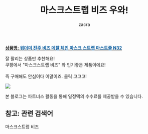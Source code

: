 ﻿---
layout: post
title:  "마스크스트랩 비즈 우와!"
author: zacra
categories: [ 아이템 ]
tags: [마스크스트랩 비즈]
image: https://static.coupangcdn.com/image/vendor_inventory/14de/e7576f387799b56ae3f2e935c15f9742d136ab6fb06c6a004a1481169529.JPG 
description: "쿠팡에서 마스크스트랩 비즈 관련 상품으로 가장 잘팔리는 제품 중 하나라는 사실!!."
rating: 4.5
---

<a href="https://link.coupang.com/re/AFFSDP?lptag=AF8407795&pageKey=2148997926&itemId=3649469873&vendorItemId=71655503182&traceid=V0-153-39521d8047b2ae19"><b>상품명: <font color='#01579B'>워더미 진주 비즈 메탈 체인 마스크 스트랩 마스트줄 N32</font></b></a>

잘 팔리는 상품만 추천해요!<br/>
쿠팡에서 "마스크스트랩 비즈" 와 인기좋은 제품이에요!<br/><br/>
즉 구매해도 안심이다 이말이죠. 클릭 고고고! <br/>



<a href="https://link.coupang.com/re/AFFSDP?lptag=AF8407795&pageKey=2148997926&itemId=3649469873&vendorItemId=71655503182&traceid=V0-153-39521d8047b2ae19"><img src="https://thumbnail6.coupangcdn.com/thumbnails/remote/q89/image/vendor_inventory/0cc0/83b630ed8bd43445a5d11cea063023e148421c7b1a18c01cd0ecd8978011.jpg"></a> 

본 블로그는 파트너스 활동을 통해 일정액의 수수료를 제공받을 수 있습니다.

## 참고: 관련 검색어    
마스크스트랩 비즈